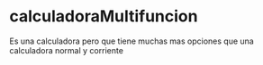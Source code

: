 # calculadoraMultifuncion
Es una calculadora pero que tiene muchas mas opciones que una calculadora normal y corriente
